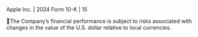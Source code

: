 Apple Inc. | 2024 Form 10-K | 15

The Company’s financial performance is subject to risks associated with changes in the value of the U.S. dollar relative
to local currencies.